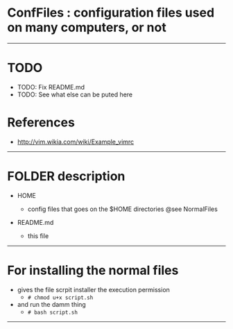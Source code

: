 # ConfFiles : configuration files used on many computers, or not

--------------------------------------------------------------------------------
# TODO
  - TODO: Fix README.md
  - TODO: See what else can be puted here

# References
  - http://vim.wikia.com/wiki/Example_vimrc

 --------------------------------------------------------------------------------
# FOLDER description
  - HOME
    * config files that goes on the $HOME directories @see NormalFiles

  - README.md
    * this file

--------------------------------------------------------------------------------
# For installing the normal files
  - gives the file scrpit installer the execution permission
    * `# chmod u+x script.sh`
  - and run the damm thing
    * `# bash script.sh`

--------------------------------------------------------------------------------
